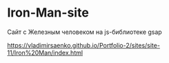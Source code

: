 # Iron-Man-site

Сайт с Железным человеком на js-библиотеке gsap
 
https://vladimirsaenko.github.io/Portfolio-2/sites/site-11/Iron%20Man/index.html
